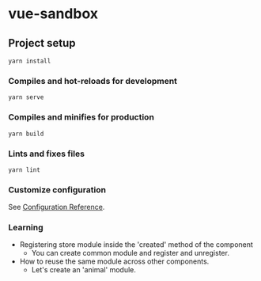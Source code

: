 # vue-sandbox

## Project setup
```
yarn install
```

### Compiles and hot-reloads for development
```
yarn serve
```

### Compiles and minifies for production
```
yarn build
```

### Lints and fixes files
```
yarn lint
```

### Customize configuration
See [Configuration Reference](https://cli.vuejs.org/config/).


### Learning
- Registering store module inside the 'created' method of the component
  * You can create common module and register and unregister.
- How to reuse the same module across other components.
  * Let's create an 'animal' module.